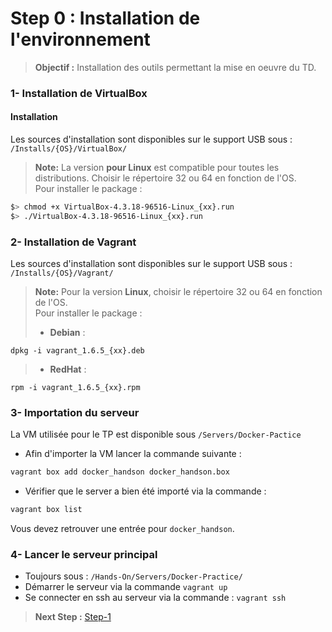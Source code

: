 Step 0 : Installation de l'environnement
============================================================  
> **Objectif :** Installation des outils permettant la mise en oeuvre du TD.  

### 1- Installation de VirtualBox
#### Installation
Les sources d'installation sont disponibles sur le support USB sous :  
`/Installs/{OS}/VirtualBox/`

> **Note:** La version **pour Linux** est compatible pour toutes les distributions. Choisir le répertoire 32 ou 64 en fonction de l'OS.  
Pour installer le package :  
```sh
$> chmod +x VirtualBox-4.3.18-96516-Linux_{xx}.run
$> ./VirtualBox-4.3.18-96516-Linux_{xx}.run
```  

### 2- Installation de Vagrant

Les sources d'installation sont disponibles sur le support USB sous :  
`/Installs/{OS}/Vagrant/`

> **Note:** Pour la version **Linux**, choisir le répertoire 32 ou 64 en fonction de l'OS.  
Pour installer le package :  
> - **Debian** :
```
dpkg -i vagrant_1.6.5_{xx}.deb
```
> - **RedHat** :
```
rpm -i vagrant_1.6.5_{xx}.rpm
```

### 3- Importation du serveur

La VM utilisée pour le TP est disponible sous `/Servers/Docker-Pactice`

- Afin d'importer la VM lancer la commande suivante :  
```sh
vagrant box add docker_handson docker_handson.box
```


- Vérifier que le server a bien été importé via la commande :
```sh
vagrant box list
```
Vous devez retrouver une entrée pour `docker_handson`.

### 4- Lancer le serveur principal

- Toujours sous : `/Hands-On/Servers/Docker-Practice/`
- Démarrer le serveur via la commande `vagrant up`
- Se connecter en ssh au serveur via la commande : `vagrant ssh`


> **Next Step :** [Step-1](https://github.com/csi-projects/docker-hands-on/tree/master/Hands-On/Step-1)
